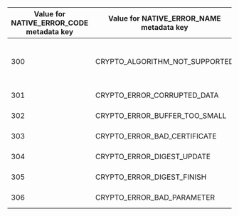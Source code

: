---
---

<table id="table_125C3E6F873843AC92ABD8B50A907B68"> 
 <tgroup cols="3">
  <colspec colnum="1" colname="col1" colwidth="1.03*" />
  <colspec colnum="2" colname="col2" colwidth="1.71*" />
  <colspec colnum="3" colname="col3" colwidth="1.00*" />
  <thead> 
   <tr> 
    <th colname="col1" class="entry">Value for NATIVE_ERROR_CODE metadata key </th> 
    <th colname="col2" class="entry">Value for NATIVE_ERROR_NAME metadata key </th> 
    <th colname="col3" class="entry">Meaning </th> 
   </tr>
  </thead> 
  <tbody> 
   <tr> 
    <td colname="col1">300 </td> 
    <td colname="col2"><span class="codeph"> CRYPTO_ALGORITHM_NOT_SUPPORTED</span> </td> 
    <td colname="col3">Algorithm being used is not supported. </td> 
   </tr> 
   <tr> 
    <td colname="col1">301 </td> 
    <td colname="col2"><span class="codeph"> CRYPTO_ERROR_CORRUPTED_DATA</span> </td> 
    <td colname="col3">Data is corrupted. </td> 
   </tr> 
   <tr> 
    <td colname="col1">302 </td> 
    <td colname="col2"><span class="codeph"> CRYPTO_ERROR_BUFFER_TOO_SMALL</span> </td> 
    <td colname="col3">Buffer too small. </td> 
   </tr> 
   <tr> 
    <td colname="col1">303 </td> 
    <td colname="col2"><span class="codeph"> CRYPTO_ERROR_BAD_CERTIFICATE</span> </td> 
    <td colname="col3">Bad certificate. </td> 
   </tr> 
   <tr> 
    <td colname="col1">304 </td> 
    <td colname="col2"><span class="codeph"> CRYPTO_ERROR_DIGEST_UPDATE</span> </td> 
    <td colname="col3">Digest update. </td> 
   </tr> 
   <tr> 
    <td colname="col1">305 </td> 
    <td colname="col2"><span class="codeph"> CRYPTO_ERROR_DIGEST_FINISH</span> </td> 
    <td colname="col3">Digest finish. </td> 
   </tr> 
   <tr> 
    <td colname="col1">306 </td> 
    <td colname="col2"><span class="codeph"> CRYPTO_ERROR_BAD_PARAMETER</span> </td> 
    <td colname="col3">Bad parameter. </td> 
   </tr> 
  </tbody> 
 </tgroup> 
</table>


